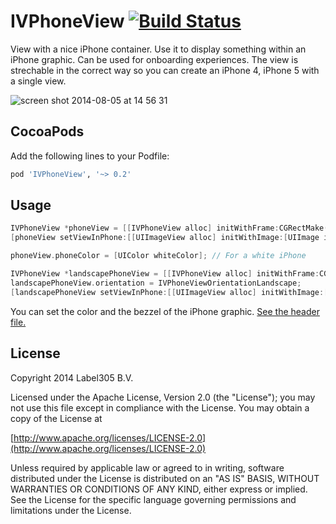 IVPhoneView [![Build Status](https://travis-ci.org/Label305/IVPhoneView.svg)](https://travis-ci.org/Label305/IVPhoneView)
===========

View with a nice iPhone container. Use it to display something within an iPhone graphic. Can be used for onboarding experiences. The view is strechable in the correct way so you can create an iPhone 4, iPhone 5 with a single view.

![screen shot 2014-08-05 at 14 56 31](https://cloud.githubusercontent.com/assets/44893/3811487/f8ae6f10-1c9f-11e4-93cc-1045fe84ea2f.png)

CocoaPods
---------

Add the following lines to your Podfile:

```ruby
pod 'IVPhoneView', '~> 0.2'
```

Usage
---------

```objective-c
IVPhoneView *phoneView = [[IVPhoneView alloc] initWithFrame:CGRectMake(80, 120, 160, 335)];
[phoneView setViewInPhone:[[UIImageView alloc] initWithImage:[UIImage imageNamed:@"myScreenshot"]]];

phoneView.phoneColor = [UIColor whiteColor]; // For a white iPhone
```

```objective-c
IVPhoneView *landscapePhoneView = [[IVPhoneView alloc] initWithFrame:CGRectMake(-7, 30, 335, 160)];
landscapePhoneView.orientation = IVPhoneViewOrientationLandscape;
[landscapePhoneView setViewInPhone:[[UIImageView alloc] initWithImage:[UIImage imageNamed:@"myScreenshot"]]];
```

You can set the color and the bezzel of the iPhone graphic. [See the header file.](https://github.com/Label305/IVPhoneView/blob/master/IVPhoneView/IVPhoneView.h)

License
---------
Copyright 2014 Label305 B.V.

Licensed under the Apache License, Version 2.0 (the "License");
you may not use this file except in compliance with the License.
You may obtain a copy of the License at

[http://www.apache.org/licenses/LICENSE-2.0](http://www.apache.org/licenses/LICENSE-2.0)

Unless required by applicable law or agreed to in writing, software
distributed under the License is distributed on an "AS IS" BASIS,
WITHOUT WARRANTIES OR CONDITIONS OF ANY KIND, either express or implied.
See the License for the specific language governing permissions and
limitations under the License.
